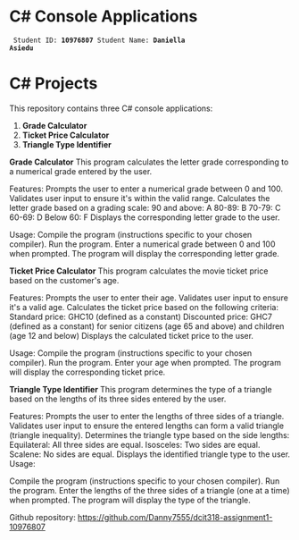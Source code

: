 # C# Console Applications
<code> Student ID: <b>10976807</b>  Student Name: <b>Daniella Asiedu</b> </code><p>
# C# Projects

This repository contains three C# console applications:

1. **Grade Calculator**
2. **Ticket Price Calculator**
3. **Triangle Type Identifier**
   
**Grade Calculator**
This program calculates the letter grade corresponding to a numerical grade entered by the user.

Features:
Prompts the user to enter a numerical grade between 0 and 100.
Validates user input to ensure it's within the valid range.
Calculates the letter grade based on a grading scale:
90 and above: A
80-89: B
70-79: C
60-69: D
Below 60: F
Displays the corresponding letter grade to the user.

Usage:
Compile the program (instructions specific to your chosen compiler).
Run the program.
Enter a numerical grade between 0 and 100 when prompted.
The program will display the corresponding letter grade.

**Ticket Price Calculator**
This program calculates the movie ticket price based on the customer's age.

Features:
Prompts the user to enter their age.
Validates user input to ensure it's a valid age.
Calculates the ticket price based on the following criteria:
Standard price: GHC10 (defined as a constant)
Discounted price: GHC7 (defined as a constant) for senior citizens (age 65 and above) and children (age 12 and below)
Displays the calculated ticket price to the user.

Usage:
Compile the program (instructions specific to your chosen compiler).
Run the program.
Enter your age when prompted.
The program will display the corresponding ticket price.

**Triangle Type Identifier**
This program determines the type of a triangle based on the lengths of its three sides entered by the user.

Features:
Prompts the user to enter the lengths of three sides of a triangle.
Validates user input to ensure the entered lengths can form a valid triangle (triangle inequality).
Determines the triangle type based on the side lengths:
Equilateral: All three sides are equal.
Isosceles: Two sides are equal.
Scalene: No sides are equal.
Displays the identified triangle type to the user.
Usage:

Compile the program (instructions specific to your chosen compiler).
Run the program.
Enter the lengths of the three sides of a triangle (one at a time) when prompted.
The program will display the type of the triangle.



Github repository: https://github.com/Danny7555/dcit318-assignment1-10976807

